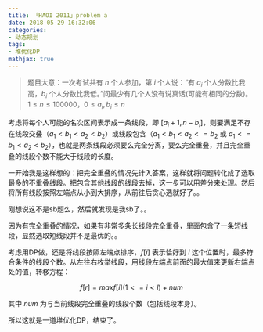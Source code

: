 ```yaml
---
title: 「HAOI 2011」problem a
date: 2018-05-29 16:32:06
categories:
- 动态规划
tags:
- 堆优化DP
mathjax: true
---
```


> 题目大意：一次考试共有 $n$ 个人参加，第 $i$ 个人说：“有 $a_i$ 个人分数比我高，$b_i$ 个人分数比我低。”问最少有几个人没有说真话(可能有相同的分数)。$1≤n≤100000，0≤a_i,b_i≤n$

考虑将每个人可能的名次区间表示成一条线段，即 $[a_i+1,n-b_i]$，则要满足不存在线段交叠（$a_1<b_1<a_2<b_2$）或线段包含（$a_1<b_1<a_2<=b_2$ 或 $a_1<=b_1<a_2<b_2$），也就是两条线段必须要么完全分离，要么完全重叠，并且完全重叠的线段个数不能大于线段的长度。

一开始我是这样想的：把完全重叠的情况先计入答案，这样就将问题转化成了选取最多的不重叠线段。把包含其他线段的线段去掉，这一步可以用差分来处理。然后将所有线段按照左端点从小到大排序，从前往后贪心选就好了。。

刚想说这不是sb题么，然后就发现是我sb了。。

因为有完全重叠的情况，如果有非常多条长线段完全重叠，里面包含了一条短线段，显然选取短线段并不是最优的。。

考虑用DP做，还是将线段按照左端点排序，$f[i]$ 表示恰好到 $i$ 这个位置时，最多符合条件的线段个数。从左往右枚举线段，用线段左端点前面的最大值来更新右端点处的值，转移方程：

$$f[r]=max{{f[i]}}(1<=i<l)+num$$

其中 $num$ 为与当前线段完全重叠的线段个数（包括线段本身）。

所以这就是一道堆优化DP，结束了。
